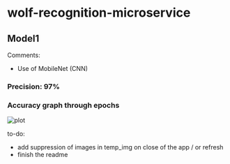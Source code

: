 # wolf-recognition-microservice

## Model1

Comments:
- Use of MobileNet (CNN)

### Precision: 97%

### Accuracy graph through epochs

![plot](./illustration/accuracy.jpg)



to-do:
- add suppression of images in temp_img on close of the app / or refresh
- finish the readme
